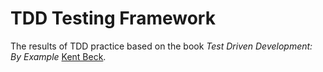 # TDD Testing Framework
The results of TDD practice based on the book *Test Driven Development: By Example* [Kent Beck](https://twitter.com/kentbeck).
